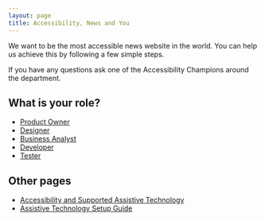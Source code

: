 ```yaml
---
layout: page
title: Accessibility, News and You
---
```

We want to be the most accessible news website in the world. You can help us achieve this by following a few simple steps.

If you have any questions ask one of the Accessibility Champions around the department.

## What is your role?

- [Product Owner](accessibility-news-and-product-owners)
- [Designer](accessibility-news-and-designers)
- [Business Analyst](accessibility-news-and-business-analysts)
- [Developer](accessibility-news-and-developers)
- [Tester](accessibility-news-and-testers)

## Other pages

- [Accessibility and Supported Assistive Technology](accessibility-and-supported-assistive-technology)
- [Assistive Technology Setup Guide](assistive-technology-set-up-guide)
